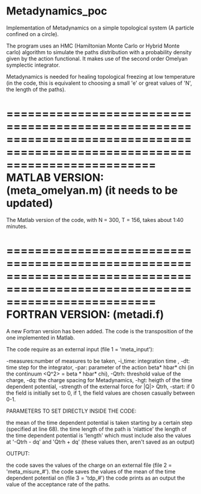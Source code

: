 # Metadynamics_poc

Implementation of Metadynamics on a simple topological system (A particle confined on a circle).

The program uses an HMC (Hamiltonian Monte Carlo or Hybrid Monte carlo) algorithm to simulate the paths distribution with a probability density given by the action functional. It makes use of the second order Omelyan symplectic integrator.

Metadynamics is needed for healing topological freezing at low temperature (in the code, this is equivalent to choosing a small 'e' or great values of 'N', the length of the paths).

=============================================================================================================================
MATLAB VERSION: (meta_omelyan.m) (it needs to be updated)
=============================================================================================================================

The Matlab version of the code, with N = 300, T = 156, takes about 1:40 minutes.

=============================================================================================================================
FORTRAN VERSION: (metadi.f)
=============================================================================================================================
A new Fortran version has been added. The code is the transposition of the one implemented in Matlab. 

The code require as an external input (file 1 = 'meta_input'):

-measures:number of measures to be taken,
-i_time: integration time ,
-dt: time step for the integrator,
-par: parameter of the action beta* hbar* chi (in the continuum <Q^2> = beta * hbar* chi),
-Qtrh: threshold value of the charge,
-dq: the charge spacing for Metadynamics,
-hgt: heigth of the time dependent potential,
-strength of the external force for |Q|> Qtrh,
-start: if 0 the field is initially set to 0, if 1, the field values are chosen casually between 0-1.

PARAMETERS TO SET DIRECTLY INSIDE THE CODE:

the mean of the time dependent potential is taken starting by a certain step (specified at line 68).
the time length of the path is 'nlattice' 
the length of the time dependent potential is 'length' which must include also the values at '-Qtrh - dq' and 'Qtrh + dq' (these values then, aren't saved as an output)

OUTPUT:

the code saves the values of the charge on an external file (file 2 =  'meta_misure_#').
the code saves the values of the mean of the time dependent potential on (file 3 = 'tdp_#')
the code prints as an output the value of the acceptance rate of the paths.


 
